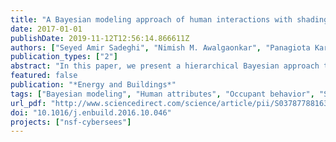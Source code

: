 ```yaml
---
title: "A Bayesian modeling approach of human interactions with shading and electric lighting systems in private offices"
date: 2017-01-01
publishDate: 2019-11-12T12:56:14.866611Z
authors: ["Seyed Amir Sadeghi", "Nimish M. Awalgaonkar", "Panagiota Karava", "Ilias Bilionis"]
publication_types: ["2"]
abstract: "In this paper, we present a hierarchical Bayesian approach to model human interactions with motorized roller shades and dimmable electric lights. At the top level of hierarchy, Bayesian multivariate binary-choice logit models predict the probability of shade raising/lowering actions as well as the actions to increase the level of electric light. At the bottom level, Bayesian regression models with built-in physical constraints estimate the magnitude of actions, and hence the corresponding operating states of shading and electric lighting systems. The models are based on a dataset from a field study conducted in private offices designed to facilitate a large number of participants and to collect data on environmental parameters as well as individual characteristics and human attributes governing human-shading and – electric lighting interactions. In this study, models were developed only for arrival periods due to the low frequency of actions during intermediate time intervals with continuous occupation. Our modeling framework demonstrates the advantages of the Bayesian approach that captures the epistemic uncertainty in the model parameters, which is important when dealing with small-sized datasets, a ubiquitous issue in human data collection in actual buildings; it also enables the incorporation of prior beliefs about the systems; and offers a systematic way to select amongst different models using the Bayes factor and the evidence for each model. Our findings reveal that besides environmental variables, human attributes are significant predictors of human interactions, and improve the predictive performance when incorporated as features in shading action models."
featured: false
publication: "*Energy and Buildings*"
tags: ["Bayesian modeling", "Human attributes", "Occupant behavior", "Shading devices", "Stochastic models"]
url_pdf: "http://www.sciencedirect.com/science/article/pii/S0378778816313676"
doi: "10.1016/j.enbuild.2016.10.046"
projects: ["nsf-cybersees"]
---
```

